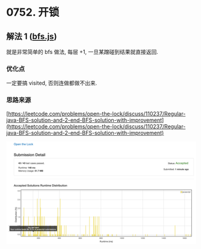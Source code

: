 # 0752. 开锁

## 解法 1 ([bfs.js](./bfs.js))

就是非常简单的 bfs 做法, 每层 +1, 一旦某蹭碰到结果就直接返回.

### 优化点

一定要搞 visited, 否则连做都做不出来.

### 思路来源

[https://leetcode.com/problems/open-the-lock/discuss/110237/Regular-java-BFS-solution-and-2-end-BFS-solution-with-improvement](https://leetcode.com/problems/open-the-lock/discuss/110237/Regular-java-BFS-solution-and-2-end-BFS-solution-with-improvement)

![成绩](./assets/bfs.png)
